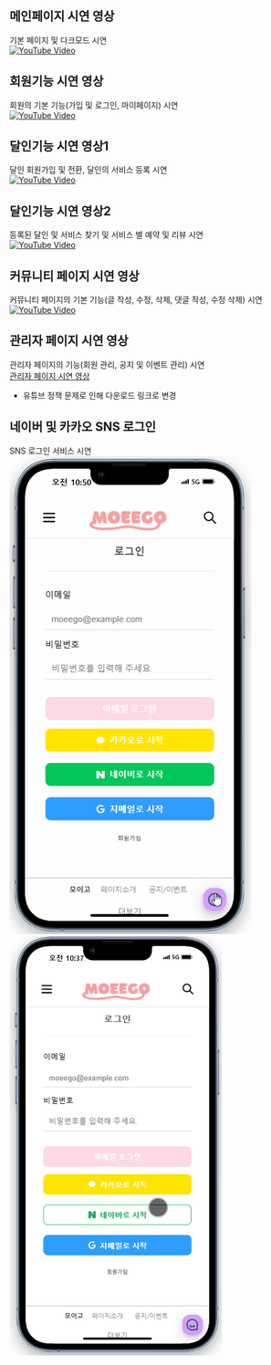 ## 메인페이지 시연 영상
기본 페이지 및 다크모드 시연<br/>
[![YouTube Video](https://img.youtube.com/vi/XJCs_HKumGc/0.jpg)](https://youtu.be/XJCs_HKumGc)

## 회원기능 시연 영상
회원의 기본 기능(가입 및 로그인, 마이페이지) 시연<br/>
[![YouTube Video](https://img.youtube.com/vi/kDf2MJ3-2g8/0.jpg)](https://youtu.be/kDf2MJ3-2g8)

## 달인기능 시연 영상1
달인 회원가입 및 전환, 달인의 서비스 등록 시연<br/>
[![YouTube Video](https://img.youtube.com/vi/Ux7kkKjYozs/0.jpg)](https://youtu.be/Ux7kkKjYozs)

## 달인기능 시연 영상2
등록된 달인 및 서비스 찾기 및 서비스 별 예약 및 리뷰 시연<br/>
[![YouTube Video](https://img.youtube.com/vi/7OJ-0hfF0qE/0.jpg)](https://youtu.be/7OJ-0hfF0qE)

## 커뮤니티 페이지 시연 영상
커뮤니티 페이지의 기본 기능(글 작성, 수정, 삭제, 댓글 작성, 수정 삭제) 시연<br/>
[![YouTube Video](https://img.youtube.com/vi/rawraOxSYu4/0.jpg)](https://youtu.be/rawraOxSYu4)

## 관리자 페이지 시연 영상
관리자 페이지의 기능(회원 관리, 공지 및 이벤트 관리) 시연<br/>
[관리자 페이지 시연 영상](https://github.com/C-hyunsik/moeego_video/raw/main/관리자.mp4)
- 유튜브 정책 문제로 인해 다운로드 링크로 변경

## 네이버 및 카카오 SNS 로그인
SNS 로그인 서비스 시연<br/>
![네이버 SNS 로그인](네이버로그인.gif)&emsp;&emsp;&emsp;&emsp;&emsp;![카카오 SNS 로그인](카카오로그인.gif)
